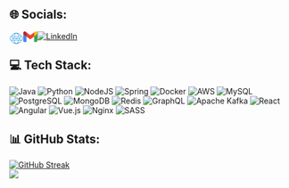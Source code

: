## 🌐 Socials:
<a href="https://sealnext.com" target="_blank"><img align="left" alt="ovidiu.bachmatchi | sealnext" width="25px" src="./sealnext.png" /></a>
<a href="mailto:ovidiu.bachmatchi@gmail.com" target="_blank"><img align="left" alt="ovidiu.bachmatchi | Gmail" width="25px" src="./gmail.png" /></a>

[![LinkedIn](https://img.shields.io/badge/LinkedIn-%230077B5.svg?logo=linkedin&logoColor=white)](https://www.linkedin.com/in/ovidiubachmatchi/)
<br>

## 💻 Tech Stack:
![Java](https://img.shields.io/badge/java-%23ED8B00.svg?style=for-the-badge&logo=java&logoColor=white) ![Python](https://img.shields.io/badge/python-%233776AB.svg?style=for-the-badge&logo=python&logoColor=white) ![NodeJS](https://img.shields.io/badge/node.js-6DA55F?style=for-the-badge&logo=node.js&logoColor=white) ![Spring](https://img.shields.io/badge/spring-%236DB33F.svg?style=for-the-badge&logo=spring&logoColor=white) ![Docker](https://img.shields.io/badge/docker-%230db7ed.svg?style=for-the-badge&logo=docker&logoColor=white) ![AWS](https://img.shields.io/badge/aws-%23FF9900.svg?style=for-the-badge&logo=amazon-aws&logoColor=white) ![MySQL](https://img.shields.io/badge/mysql-%2300f.svg?style=for-the-badge&logo=mysql&logoColor=white) ![PostgreSQL](https://img.shields.io/badge/postgresql-%23316192.svg?style=for-the-badge&logo=postgresql&logoColor=white) ![MongoDB](https://img.shields.io/badge/MongoDB-%234ea94b.svg?style=for-the-badge&logo=mongodb&logoColor=white) ![Redis](https://img.shields.io/badge/Redis-%23DC382D.svg?style=for-the-badge&logo=redis&logoColor=white) ![GraphQL](https://img.shields.io/badge/GraphQL-E10098?style=for-the-badge&logo=graphql&logoColor=white) ![Apache Kafka](https://img.shields.io/badge/Apache_Kafka-%23231F20.svg?style=for-the-badge&logo=apache-kafka&logoColor=white)
![React](https://img.shields.io/badge/react-%2320232a.svg?style=for-the-badge&logo=react&logoColor=%2361DAFB) ![Angular](https://img.shields.io/badge/angular-%23DD0031.svg?style=for-the-badge&logo=angular&logoColor=white) ![Vue.js](https://img.shields.io/badge/vue.js-%2335495e.svg?style=for-the-badge&logo=vuedotjs&logoColor=%234FC08D)
![Nginx](https://img.shields.io/badge/nginx-%23009639.svg?style=for-the-badge&logo=nginx&logoColor=white) ![SASS](https://img.shields.io/badge/SASS-hotpink.svg?style=for-the-badge&logo=SASS&logoColor=white)
<br>

## 📊 GitHub Stats:
[![GitHub Streak](https://github-readme-streak-stats.herokuapp.com?user=ovidiubachmatchi&theme=transparent&border_radius=2.9&hide_current_streak=true)](https://git.io/streak-stats)
<br>
![](https://github-readme-stats.vercel.app/api/top-langs/?username=ovidiubachmatchi&theme=transparent&hide_border=false&include_all_commits=true&count_private=true&layout=compact)
<br>
